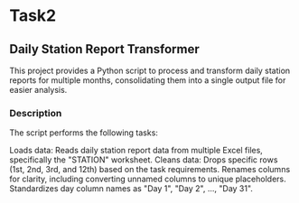 # Task2
## Daily Station Report Transformer
This project provides a Python script to process and transform daily station reports for multiple months, consolidating them into a single output file for easier analysis.

### Description
The script performs the following tasks:

Loads data: Reads daily station report data from multiple Excel files, specifically the "STATION" worksheet.
Cleans data:
Drops specific rows (1st, 2nd, 3rd, and 12th) based on the task requirements.
Renames columns for clarity, including converting unnamed columns to unique placeholders.
Standardizes day column names as "Day 1", "Day 2", ..., "Day 31".


   
